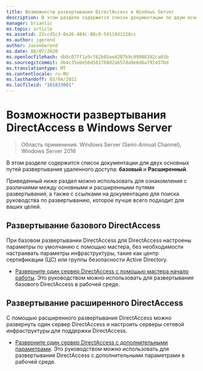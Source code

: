 ```yaml
---
title: Возможности развертывания DirectAccess в Windows Server
description: В этом разделе содержится список документации по двум основным путям развертывания DirectAccess в Windows Server 2016 ASIC и Advanced.
manager: brianlic
ms.topic: article
ms.assetid: 22ccd5c3-0a26-484c-88c8-54119d1228cc
ms.author: jgerend
author: JasonGerend
ms.date: 08/07/2020
ms.openlocfilehash: db8c07ff1a9cf62b85ae4207b9c09908392ca03b
ms.sourcegitcommit: db4c35ebe56d561768d2a657da9e6d6a791457bd
ms.translationtype: MT
ms.contentlocale: ru-RU
ms.lasthandoff: 03/04/2021
ms.locfileid: "101833001"
---
```

# <a name="directaccess-deployment-paths-in-windows-server"></a>Возможности развертывания DirectAccess в Windows Server

>Область применения. Windows Server (Semi-Annual Channel), Windows Server 2016

В этом разделе содержится список документации для двух основных путей развертывания удаленного доступа: **базовый** и **Расширенный**.

Приведенный ниже раздел можно использовать для ознакомления с различиями между основными и расширенными путями развертывания, а также с ссылками на документацию для поиска руководства по развертыванию, которое лучше всего подходит для ваших целей.

## <a name="deploy-basic-directaccess"></a>Развертывание базового DirectAccess
При базовом развертывании DirectAccess для DirectAccess настроены параметры по умолчанию с помощью мастера, без необходимости настраивать параметры инфраструктуры, такие как центр сертификации (ЦС) или группы безопасности Active Directory.

-   [Разверните один сервер DirectAccess с помощью мастера начало работы](../../remote-access/directaccess/single-server-wizard/Deploy-a-Single-DirectAccess-Server-Using-the-Getting-Started-Wizard.md). Это руководством можно использовать для развертывания базового DirectAccess в рабочей среде.

## <a name="deploy-advanced-directaccess"></a>Развертывание расширенного DirectAccess
С помощью расширенного развертывания DirectAccess можно развернуть один сервер DirectAccess и настроить серверы сетевой инфраструктуры для поддержки DirectAccess.

-   [Разверните один сервер DirectAccess с дополнительными параметрами](../../remote-access/directaccess/single-server-advanced/Deploy-a-Single-DirectAccess-Server-with-Advanced-Settings.md). Это руководством можно использовать для развертывания DirectAccess с дополнительными параметрами в рабочей среде.



